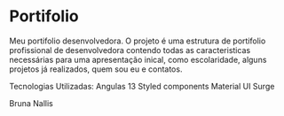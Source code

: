# Portifolio
Meu portifolio desenvolvedora.
O projeto é uma estrutura de portifolio profissional de desenvolvedora contendo todas as caracteristicas necessárias para uma apresentação inical,
como escolaridade, alguns projetos já realizados, quem sou eu e contatos.

Tecnologias Utilizadas:
Angulas 13
Styled components
Material UI
Surge

Bruna Nallis
